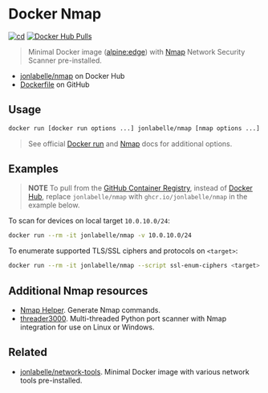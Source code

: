 # Docker Nmap

[![cd](https://github.com/jonlabelle/docker-nmap/actions/workflows/cd.yml/badge.svg?branch=master)](https://github.com/jonlabelle/docker-nmap/actions/workflows/cd.yml)
[![Docker Hub Pulls](https://img.shields.io/docker/pulls/jonlabelle/nmap.svg?label=docker%20hub%20pulls)][dockerhub]

> Minimal Docker image ([alpine:edge]) with [Nmap](https://nmap.org/) Network Security Scanner pre-installed.

- [jonlabelle/nmap](https://hub.docker.com/r/jonlabelle/nmap) on Docker Hub
- [Dockerfile](https://github.com/jonlabelle/docker-nmap/blob/master/Dockerfile) on GitHub

## Usage

```bash
docker run [docker run options ...] jonlabelle/nmap [nmap options ...] <nmap target(s)>
```

> See official [Docker run](https://docs.docker.com/engine/reference/commandline/run/#options) and [Nmap](https://nmap.org/book/man-briefoptions.html) docs for additional options.

## Examples

> **NOTE** To pull from the [GitHub Container Registry], instead
> of [Docker Hub], replace `jonlabelle/nmap` with `ghcr.io/jonlabelle/nmap` in
> the example below.

To scan for devices on local target `10.0.10.0/24`:

```bash
docker run --rm -it jonlabelle/nmap -v 10.0.10.0/24
```

To enumerate supported TLS/SSL ciphers and protocols on `<target>`:

```bash
docker run --rm -it jonlabelle/nmap --script ssl-enum-ciphers <target> -p 443
```

## Additional Nmap resources

- [Nmap Helper](https://competent-goldberg-e5eefe.netlify.app). Generate Nmap commands.
- [threader3000](https://github.com/dievus/threader3000). Multi-threaded Python port scanner with Nmap integration for use on Linux or Windows.

## Related

- [jonlabelle/network-tools](https://hub.docker.com/r/jonlabelle/network-tools). Minimal Docker image with various network tools pre-installed.

[dockerhub]: https://hub.docker.com/r/jonlabelle/nmap
[Docker Hub]: https://hub.docker.com/r/jonlabelle/nmap
[alpine:edge]: https://hub.docker.com/_/alpine?tab=tags&page=1&ordering=last_updated&name=edge
[GitHub Container Registry]: https://github.com/users/jonlabelle/packages/container/package/nmap
